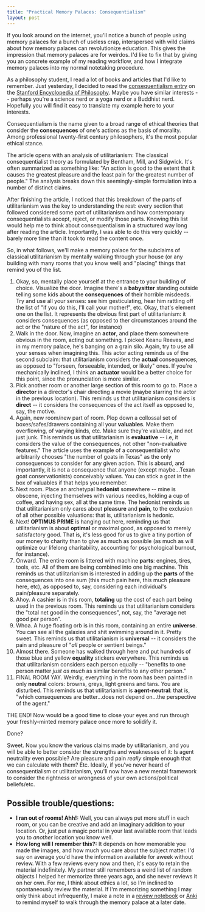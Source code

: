 ```yaml
---
title: "Practical Memory Palaces: Consequentialism"
layout: post
---
```


If you look around on the internet, you'll notice a bunch of people using memory palaces for a bunch of useless crap, interspersed with wild claims about how memory palaces can revolutionize education. This gives the impression that memory palaces are for weirdos. I'd like to fix that by giving you an concrete example of my reading workflow, and how I integrate memory palaces into my normal notetaking procedure.

As a philosophy student, I read a lot of books and articles that I'd like to remember.  Just yesterday, I decided to read the [consequentialism entry](https://plato.stanford.edu/entries/consequentialism/) on the [Stanford Encyclopedia of Philosophy](https://plato.stanford.edu/entries/consequentialism/).  Maybe you have similar interests -- perhaps you're a science nerd or a yoga nerd or a Buddhist nerd. Hopefully you will find it easy to translate my example here to your interests. 

Consequentialism is the name given to a broad range of ethical theories that consider the **consequences** of one's actions as the basis of morality. Among professional twenty-first century philosophers, it's the most popular ethical stance. 

The article opens with an analysis of utilitarianism: The classical consequentialist theory as formulated by Bentham, Mill, and Sidgwick. It's often summarized as something like: "An action is good to the extent that it causes the greatest pleasure and the least pain for the greatest number of people."  The analysis breaks down this seemingly-simple formulation into a number of distinct claims.

After finishing the article, I noticed that this breakdown of the parts of utilitarianism was the key to understanding the rest: every section that followed considered some part of utilitarianism and how contemporary consequentialists accept, reject, or modify those parts. Knowing this list would help me to think about consequentialism in a structured way long after reading the article. Importantly, I was able to do this very quickly -- barely more time than it took to read the content once.

So, in what follows, we'll make a memory palace for the subclaims of classical utilitarianism by mentally walking through your house (or any building with many rooms that you know well) and "placing" things that remind you of the list.

1. Okay, so, mentally place yourself at the entrance to your building of choice. Visualize the door. Imagine there's a **babysitter** standing outside telling some kids about the **consequences** of their horrible misdeeds. Try and use all your senses: see him gesticulating, hear him rattling off the list of "if you do this, I'll call your mother!", etc.  Okay, that's element one on the list. It represents the obvious first part of utilitarianism: it considers consequences (as opposed to ther circumstances around the act or the "nature of the act", for instance)
2. Walk in the door. Now, imagine an **actor**, and place them somewhere obvious in the room, acting out something. I picked Keanu Reeves, and in my memory palace, he's banging on a grain silo. Again, try to use all your senses when imagining this. This actor acting reminds us of the second subclaim: that utilitarianism considers the **actual** consequences, as opposed to "forseen, forseeable, intended, or likely" ones. If you're mechanically inclined, I think an **actuator** would be a better choice for this point, since the pronunciation is more similar.
3. Pick another room or another large section of this room to go to. Place a **director** in a director's chair directing a movie (maybe starring the actor in the previous location). This reminds us that utilitarianism considers is **direct** -- it considers the consequences of the act itself as opposed to, say, the motive.
4. Again, new room/new part of room. Plop down a collossal set of boxes/safes/drawers containing all your **valuables**. Make them overflowing, of varying kinds, etc. Make sure they're valuable, and not just junk. This reminds us that utilitarianism is **evaluative** -- i.e, it considers the value of the consequences, not other "non-evaluative features." The article uses the example of a consequentialist who arbitrarily chooses "the number of goats in Texas" as the only consequences to consider for any given action.  This is absurd, and importantly, it is not a consequence that anyone (except maybe...Texan goat conservationists) conceivably values. You can stick a goat in the box of valuables if that helps you remember.
5. Next room. Place an archetypal **hedonist** somewhere -- mine is obscene, injecting themselves with various needles, holding a cup of coffee, and having sex, all at the same time. The hedonist reminds us that utilitarianism only cares about **pleasure** and **pain**, to the exclusion of all other possible valuations: that is, utilitarianism is hedonic. 
6. Next!  **OPTIMUS PRIME** is hanging out here, reminding us that utilitarianism is about **optimal** or maximal good, as opposed to merely satisfactory good. That is, it's less good for us to give a tiny portion of our money to charity than to give as much as possible (as much as will optimize our lifelong charitability, accounting for psychological burnout, for instance).
7. Onward. The entire room is littered with machine **parts**: engines, tires, tools, etc. All of them are being combined into one big machine. This reminds us that utilitarianism is interested in adding up the **parts** of the consequences into one sum (this much pain here, this much pleasure here, etc), as opposed to, say, considering each individual's pain/pleasure separately.
8. Ahoy. A cashier is in this room, **totaling** up the cost of each part being used in the previous room. This reminds us that utilitarianism considers the "total net good in the consequences", not, say, the "average net good per person".
9. Whoa. A huge floating orb is in this room, containing an entire **universe**. You can see all the galaxies and shit swimming around in it. Pretty sweet. This reminds us that utilitarianism is **universal** -- it considers the pain and pleasure of "*all* people or sentient beings."
10. Almost there. Someone has walked through here and put hundreds of those blue and yellow **equality** stickers everywhere. This reminds us that utilitarianism considers each person equally -- "benefits to one person matter *just as much* as similar benefits to any other person."
11. FINAL ROOM YAY. Weirdly, everything in the room has been painted in only **neutral** colors: browns, greys, light greens and tans. You are disturbed. This reminds us that utilitarianism is **agent-neutral**: that is, "which consequences are better...does not depend on...the perspective of the agent."

THE END! Now would be a good time to close your eyes and run through your freshly-minted memory palace once more to solidify it.

Done?

Sweet.  Now you know the various claims made by utilitarianism, and you will be able to better consider the strengths and weaknesses of it: Is agent neutrality even possible? Are pleasure and pain *really* simple enough that we can calculate with them? Etc. Ideally, if you've never heard of consequentialism or utilitarianism, you'll now have a new mental framework to consider the rightness or wrongness of your own actions/political beliefs/etc.

## Possible trouble/questions:

* **I ran out of rooms! Ahh!:** Well, you can always put more stuff in each room, or you can be creative and add an imaginary addition to your location. Or, just put a magic portal in your last available room that leads you to *another* location you know well.
* **How long will I remember this?:** It depends on how memorable you made the images, and how much you care about the subject matter. I'd say on average you'd have the information available for aweek without review. With a few reviews every now and then, it's easy to retain the material indefinitely.  My partner still remembers a weird list of random objects I helped her memorize three years ago, and she never reviews it on her own. For me, I think about ethics a lot, so I'm inclined to spontaneously review the material. If I'm memorizing something I may only think about infrequently, I make a note in a [review notebook](http://www.samuraimindonline.com/samurai-notebooks-of-the-mind/) or [Anki](https://apps.ankiweb.net) to remind myself to walk through the memory palace at a later date.
